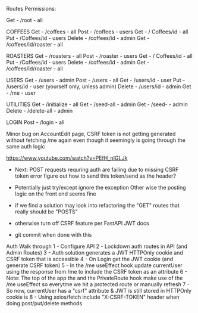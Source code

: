 Routes Permissions:

Get - /root - all

COFFEES
Get - /coffees - all
Post - /coffees - users
Get - / Coffees/id - all
Put - /Coffees/id - users
Delete - /coffees/id - admin
Get - /coffees/id/roaster - all

ROASTERS
Get - /roasters - all
Post - /roaster - users
Get - / Coffees/id - all
Put - /Coffees/id - users
Delete - /coffees/id - admin
Get - /coffees/id/roaster - all

USERS
Get - /users - admin
Post - /users - all
Get - /users/id - user
Put - /users/id - user (yourself only, unless admin)
Delete - /users/id - admin
Get - /me - user


UTILITIES
Get - /initialize - all
Get - /seed-all - admin
Get - /seed-<model> - admin
Delete - /delete-all - admin

LOGIN
Post - /login - all

Minor bug on AccountEdit page, CSRF token is not getting generated without fetching /me again even though it seemingly is going through the same auth logic


https://www.youtube.com/watch?v=PEfH_nIGLJk

- Next:
POST requests requring auth are failing due to missing CSRF token error
figure out how to send this token/send as the header?
- Potentially just try/except ignore the exception
Other wise the posting logic on the front end seems fine
- if we find a solution may look into refactoring the "GET" routes that really should be "POSTS"
- otherwise turn off CSRF feature per FastAPI JWT docs

- git commit when done with this

Auth Walk through
1 - Configure API
2 - Lockdown auth routes in API (and Admin Routes)
3 - Auth solution generates a JWT HTTPOnly cookie and CSRF token that is accessible
4 - On Login get the JWT cookie (and generate CSRF token)
5 - In the /me useEffect hook update currentUser using the response from /me to include the CSRF token as an attribute
6 - Note: The top of the app the and the PrivateRoute hook make use of the /me useEffect so everytme we hit a protected route or manually refresh 
7 - So now, currentUser has a "csrf" attribute & JWT is still stored in HTTPOnly cookie is
8 - Using axios/fetch include "X-CSRF-TOKEN" header when doing post/put/delete methods